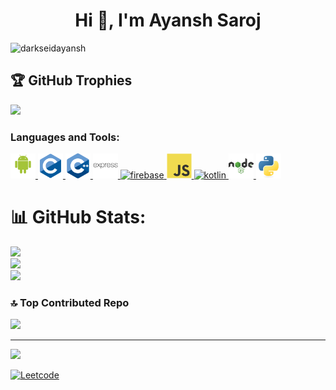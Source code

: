 <h1 align="center">Hi 👋, I'm Ayansh Saroj</h1>
<p align="left"> <img src="https://komarev.com/ghpvc/?username=darkseidayansh&label=Profile%20views&color=0e75b6&style=flat" alt="darkseidayansh" /> </p>

## 🏆 GitHub Trophies
![](https://github-profile-trophy.vercel.app/?username=DarkseidAyansh&theme=radical&no-frame=false&no-bg=true&margin-w=4)

<h3 align="left">Languages and Tools:</h3>
<p align="left"> <a href="https://developer.android.com" target="_blank" rel="noreferrer"> <img src="https://raw.githubusercontent.com/devicons/devicon/master/icons/android/android-original-wordmark.svg" alt="android" width="40" height="40"/> </a> <a href="https://www.cprogramming.com/" target="_blank" rel="noreferrer"> <img src="https://raw.githubusercontent.com/devicons/devicon/master/icons/c/c-original.svg" alt="c" width="40" height="40"/> </a> <a href="https://www.w3schools.com/cpp/" target="_blank" rel="noreferrer"> <img src="https://raw.githubusercontent.com/devicons/devicon/master/icons/cplusplus/cplusplus-original.svg" alt="cplusplus" width="40" height="40"/> </a> <a href="https://expressjs.com" target="_blank" rel="noreferrer"> <img src="https://raw.githubusercontent.com/devicons/devicon/master/icons/express/express-original-wordmark.svg" alt="express" width="40" height="40"/> </a> <a href="https://firebase.google.com/" target="_blank" rel="noreferrer"> <img src="https://www.vectorlogo.zone/logos/firebase/firebase-icon.svg" alt="firebase" width="40" height="40"/> </a> <a href="https://developer.mozilla.org/en-US/docs/Web/JavaScript" target="_blank" rel="noreferrer"> <img src="https://raw.githubusercontent.com/devicons/devicon/master/icons/javascript/javascript-original.svg" alt="javascript" width="40" height="40"/> </a> <a href="https://kotlinlang.org" target="_blank" rel="noreferrer"> <img src="https://www.vectorlogo.zone/logos/kotlinlang/kotlinlang-icon.svg" alt="kotlin" width="40" height="40"/> </a> <a href="https://nodejs.org" target="_blank" rel="noreferrer"> <img src="https://raw.githubusercontent.com/devicons/devicon/master/icons/nodejs/nodejs-original-wordmark.svg" alt="nodejs" width="40" height="40"/> </a> <a href="https://www.python.org" target="_blank" rel="noreferrer"> <img src="https://raw.githubusercontent.com/devicons/devicon/master/icons/python/python-original.svg" alt="python" width="40" height="40"/> </a> </p>







# 📊 GitHub Stats:
![](https://github-readme-stats.vercel.app/api?username=DarkseidAyansh&theme=dark&hide_border=false&include_all_commits=false&count_private=false)<br/>
![](https://nirzak-streak-stats.vercel.app/?user=DarkseidAyansh&theme=dark&hide_border=false)<br/>
![](https://github-readme-stats.vercel.app/api/top-langs/?username=DarkseidAyansh&theme=dark&hide_border=false&include_all_commits=false&count_private=false&layout=compact)



### 🔝 Top Contributed Repo
![](https://github-contributor-stats.vercel.app/api?username=DarkseidAyansh&limit=5&theme=dark&combine_all_yearly_contributions=true)

---
[![](https://visitcount.itsvg.in/api?id=DarkseidAyansh&icon=0&color=0)](https://visitcount.itsvg.in)


  <a href="https://leetcode.com/Darkseid94" target="_blank">
    <img src="https://leetcard.jacoblin.cool/Darkseid94?ext=contest" alt="Leetcode" height="250" />
  </a>
<!-- Proudly created with GPRM ( https://gprm.itsvg.in ) -->
